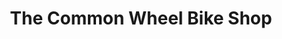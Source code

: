 ---
title: "The Common Wheel Bike Shop"
url: /lancaster/the-common-wheel-bike-shop/
shop: bicycle
---
